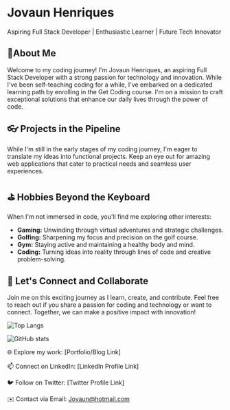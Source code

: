 # Jovaun Henriques
Aspiring Full Stack Developer | Enthusiastic Learner | Future Tech Innovator

## 🤖About Me
Welcome to my coding journey! I'm Jovaun Henriques, an aspiring Full Stack Developer with a strong passion for technology and innovation. While I've been self-teaching coding for a while, I've embarked on a dedicated learning path by enrolling in the Get Coding course. I'm on a mission to craft exceptional solutions that enhance our daily lives through the power of code.
## 👓 Projects in the Pipeline
While I'm still in the early stages of my coding journey, I'm eager to translate my ideas into functional projects. Keep an eye out for amazing web applications that cater to practical needs and seamless user experiences.

## ⛳ Hobbies Beyond the Keyboard
When I'm not immersed in code, you'll find me exploring other interests:
- **Gaming:** Unwinding through virtual adventures and strategic challenges.
- **Golfing:** Sharpening my focus and precision on the golf course.
- **Gym:** Staying active and maintaining a healthy body and mind.
- **Coding:** Turning ideas into reality through lines of code and creative problem-solving.

## 📨 Let's Connect and Collaborate
Join me on this exciting journey as I learn, create, and contribute. Feel free to reach out if you share a passion for coding and technology or want to connect. Together, we can make a positive impact with innovation!
 

![Top Langs](https://github-readme-stats.vercel.app/api/top-langs/?username=JovaunHenriques)

![GitHub stats](https://github-readme-stats.vercel.app/api?username=JovaunHenriques&show_icons=true)  
 
🌐 Explore my work: [Portfolio/Blog Link]

📫 Connect on LinkedIn: [LinkedIn Profile Link]

🐦 Follow on Twitter: [Twitter Profile Link]

✉️ Contact via Email: Jovaun@hotmail.com
